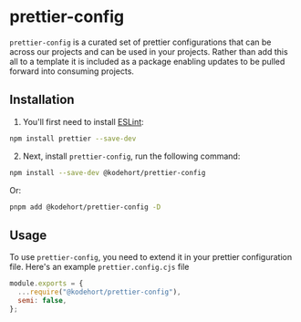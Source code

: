 # prettier-config

`prettier-config` is a curated set of prettier configurations that can be
across our projects and can be used in your projects. Rather than add this all to a template it is included as a package
enabling updates to be pulled forward into consuming projects.

## Installation

1. You'll first need to install [ESLint](https://eslint.org/):

```sh
npm install prettier --save-dev
```

2. Next, install `prettier-config`, run the following command:

```sh
npm install --save-dev @kodehort/prettier-config
```

Or:

```sh
pnpm add @kodehort/prettier-config -D
```

## Usage

To use `prettier-config`, you need to extend it in your prettier
configuration file. Here's an example `prettier.config.cjs` file

```javascript
module.exports = {
  ...require("@kodehort/prettier-config"),
  semi: false,
};
```
